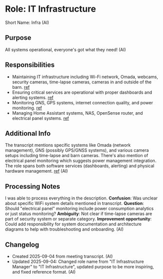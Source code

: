 # Role: IT Infrastructure

Short Name: Infra (AI)

## Purpose

All systems operational, everyone's got what they need! (AI)

## Responsibilities

- Maintaining IT infrastructure including Wi-Fi network, Omada, webcams, security cameras, time-lapse cameras, cameras in and outside of the barn. [ref](meetings/2025-09-03-initial-setup.md:37-40)
- Ensuring critical services are operational with proper dashboards and alerting systems. [ref](meetings/2025-09-03-initial-setup.md:37-40)
- Monitoring GNS, GPS systems, internet connection quality, and power monitoring. [ref](meetings/2025-09-03-initial-setup.md:37-40)
- Managing Home Assistant systems, NAS, OpenSense router, and electrical panel systems. [ref](meetings/2025-09-03-initial-setup.md:37-40)

## Additional Info

The transcript mentions specific systems like Omada (network management), GNS (possibly GPS/GNSS systems), and various camera setups including time-lapse and barn cameras. There's also mention of electrical panel monitoring which suggests power management integration. The role spans both software services (dashboards, alerting) and physical hardware management. [ref](meetings/2025-09-03-initial-setup.md:37-40) (AI)

## Processing Notes

I was able to process everything in the description. **Confusion**: Was unclear about specific WiFi system details mentioned in transcript. **Question**: Should "electrical panel" monitoring include power consumption analytics or just status monitoring? **Ambiguity**: Not clear if time-lapse cameras are part of security system or separate category. **Improvement opportunity**: Could add responsibility for system documentation and architecture diagrams to help with troubleshooting and onboarding. (AI)

## Changelog

- Created 2025-09-04 from meeting transcript. (AI)
- Updated 2025-09-04: Changed role name from "IT Infrastructure Manager" to "IT Infrastructure", updated purpose to be more inspiring, and fixed reference format. (AI)